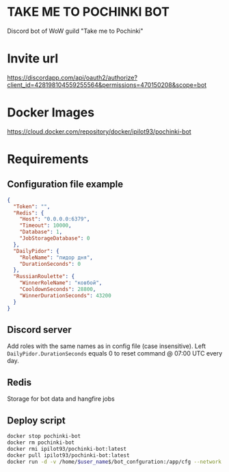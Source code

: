 # TAKE ME TO POCHINKI BOT #
Discord bot of WoW guild "Take me to Pochinki"

# Invite url
https://discordapp.com/api/oauth2/authorize?client_id=428198104559255564&permissions=470150208&scope=bot

# Docker Images
https://cloud.docker.com/repository/docker/ipilot93/pochinki-bot

# Requirements
## Configuration file example
```json
{
  "Token": "",
  "Redis": {
    "Host": "0.0.0.0:6379",
    "Timeout": 10000,
    "Database": 1,
    "JobStorageDatabase": 0
  },
  "DailyPidor": {
    "RoleName": "пидор дня",
    "DurationSeconds": 0
  },
  "RussianRoulette": {
    "WinnerRoleName": "ковбой",
    "CooldownSeconds": 28800,
    "WinnerDurationSeconds": 43200
  }
}
```
## Discord server
Add roles with the same names as in config file (case insensitive).
Left `DailyPidor.DurationSeconds` equals 0 to reset command @ 07:00 UTC every day.

## Redis 
Storage for bot data and hangfire jobs

## Deploy script
```sh
docker stop pochinki-bot
docker rm pochinki-bot
docker rmi ipilot93/pochinki-bot:latest
docker pull ipilot93/pochinki-bot:latest
docker run -d -v /home/$user_name$/bot_confguration:/app/cfg --network $network$ --name pochinki-bot ipilot93/pochinki-bot:latest --c cfg/config.json
```
